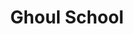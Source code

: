 ---
layout: video
series: Mike and Bootsy
episode: 38
title: Ghoul School
permalink: /mike-and-bootsy/episode-38
video_info:
  - youtube;YouTube;n7xRxyviqXI
release_date: 2016-10-06
platforms:
  - Nintendo Entertainment System
short_platforms:
  - NES
thumbnails:
games:
  - Ghoul School
current_description: |
  Mike Matei and Bootsy play Ghoul School.. a horror themed NES game about a High School Teenager battling Monsters!
---